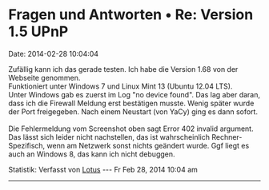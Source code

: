 Fragen und Antworten • Re: Version 1.5 UPnP
===========================================

Date: 2014-02-28 10:04:04

Zufällig kann ich das gerade testen. Ich habe die Version 1.68 von der
Webseite genommen.\
Funktioniert unter Windows 7 und Linux Mint 13 (Ubuntu 12.04 LTS).\
Unter Windows gab es zuerst im Log \"no device found\". Das lag aber
daran, dass ich die Firewall Meldung erst bestätigen musste. Wenig
später wurde der Port freigegeben. Nach einem Neustart (von YaCy) ging
es dann sofort.\
\
Die Fehlermeldung vom Screenshot oben sagt Error 402 invalid argument.
Das lässt sich leider nicht nachstellen, das ist wahrscheinlich
Rechner-Spezifisch, wenn am Netzwerk sonst nichts geändert wurde. Ggf
liegt es auch an Windows 8, das kann ich nicht debuggen.

Statistik: Verfasst von
[Lotus](http://forum.yacy-websuche.de/memberlist.php?mode=viewprofile&u=68)
--- Fr Feb 28, 2014 10:04 am

------------------------------------------------------------------------

